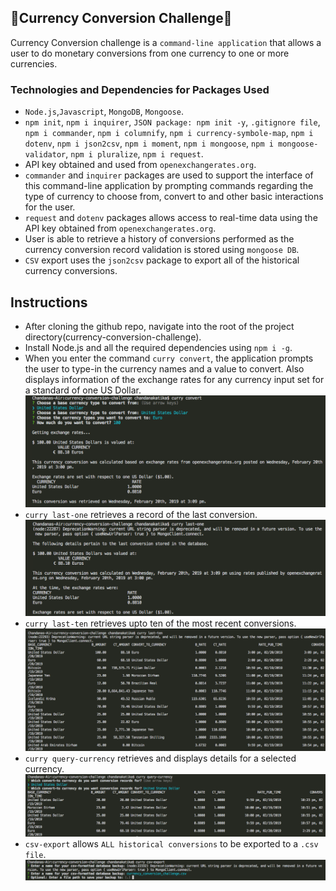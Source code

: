 ## 💸Currency Conversion Challenge💸    
Currency Conversion challenge is a `command-line application` that allows a user to do monetary conversions from one currency to one or more currencies.   

### Technologies and Dependencies for Packages Used      
- `Node.js`,`Javascript`, `MongoDB`, `Mongoose`.    
- `npm init`, `npm i inquirer`, `JSON package: npm init -y`, `.gitignore file`, `npm i commander`, `npm i columnify`, `npm i currency-symbole-map`, `npm i dotenv`, `npm i json2csv`, `npm i moment`, `npm i mongoose`, `npm i mongoose-validator`, `npm i pluralize`, `npm i request`.
- API key obtained and used from `openexchangerates.org`.   
- `commander` and `inquirer` packages are used to support the interface of this command-line application by prompting commands regarding the type of currency to choose from, convert to and other basic interactions for the user.   
- `request` and `dotenv` packages allows access to real-time data using the API key obtained from `openexchangerates.org`.   
- User is able to retrieve a history of conversions performed as the currency conversion record validation is stored using `mongoose DB`.   
- `CSV` export uses the `json2csv` package to export all of the historical currency conversions. 

## Instructions   
- After cloning the github repo, navigate into the root of the project directory(currency-conversion-challenge).  
- Install Node.js and all the required dependencies using `npm i -g`.  
- When you enter the command `curry convert`, the application prompts the user to type-in the currency names and a value to convert. Also displays information of the exchange rates for any currency input set for a standard of one US Dollar.   
![currency convert Screenshot](./images/curry_convert.png)    
- `curry last-one` retrieves a record of the last conversion.    
![currency last one Screenshot](./images/curry_last-one.png)    
- `curry last-ten` retrieves upto ten of the most recent conversions.   
![currency last-ten Screenshot](./images/curry_last-ten.png)    
- `curry query-currency` retrieves and displays details for a selected currency.    
![curry query-currency Screenshot](./images/curry_query-currency.png)     
- `csv-export` allows `ALL historical conversions` to be exported to a `.csv file`.   
![currency csv export Screenshot](./images/curry_csv-export.png)      


